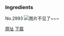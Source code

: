 ### Ingredients
No.2993
![图片不见了~~~](https://imgs.xkcd.com/comics/ingredients.png)

[原址](https://xkcd.com//2993) [下载](https://imgs.xkcd.com/comics/ingredients.png)

